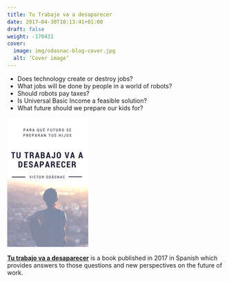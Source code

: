 ```yaml
---
title: Tu Trabajo va a desaparecer
date: 2017–04-30T10:13:41+01:00
draft: false
weight: -170431
cover:
  image: img/odasnac-blog-cover.jpg
  alt: ‘Cover image’
---
```


- Does technology create or destroy jobs?
- What jobs will be done by people in a world of robots?
- Should robots pay taxes?
- Is Universal Basic Income a feasible solution?
- What future should we prepare our kids for?

![Cover](/img/ttvd-cover-188x300.jpg)

[**Tu trabajo va a desaparecer**](https://www.amazon.es/dp/B072L6FP5H/) is a book published in 2017 in Spanish which provides answers to those questions and new perspectives on the future of work.

